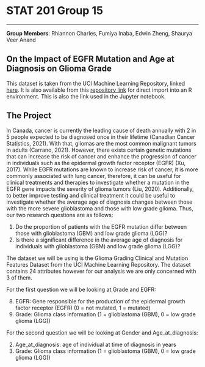 # STAT 201 Group 15 
<hr>  

**Group Members**: Rhiannon Charles, Fumiya Inaba, Edwin Zheng, Shaurya Veer Anand  

## On the Impact of EGFR Mutation and Age at Diagnosis on Glioma Grade  
This dataset is taken from the UCI Machine Learning Repository, linked [here](http://archive.ics.uci.edu/dataset/759/glioma+grading+clinical+and+mutation+features+dataset). It is also available from this [repository link](https://raw.githubusercontent.com/Lucien950/stat-201-group-15/main/TCGA_InfoWithGrade.csv) for direct import into an R environment. This is also the link used in the Jupyter notebook.

## The Project  
In Canada, cancer is currently the leading cause of death annually with 2 in 5 people expected to be diagnosed once in their lifetime (Canadian Cancer Statistics, 2021). With that, gliomas are the most common malignant tumors in adults (Carrano, 2021). However, there exists certain genetic mutations that can increase the risk of cancer and enhance the progression of cancer in individuals such as the epidermal growth factor receptor (EGFR) (Xu, 2017). While EGFR mutations are known to increase risk of cancer, it is more commonly associated with lung cancer, therefore, it can be useful for clinical treatments and therapies to investigate whether a mutation in the EGFR gene impacts the severity of glioma tumors (Liu, 2020). Additionally, to better improve testing and clinical treatment it could be useful to investigate whether the average age of diagnosis changes between those with the more severe glioblastoma and those with low grade glioma. Thus, our two research questions are as follows:

1. Do the proportion of patients with the EGFR mutation differ between those with glioblastoma (GBM) and low grade glioma (LGG)?
2. Is there a significant difference in the average age of diagnosis for individuals with glioblastoma (GBM) and low grade glioma (LGG)?

The dataset we will be using is the Glioma Grading Clinical and Mutation Features Dataset from the UCI Machine Learning Repository. The dataset contains 24 attributes however for our analysis we are only concerned with 3 of them.

For the first question we will be looking at Grade and EGFR:

8) EGFR: Gene responsible for the production of the epidermal growth factor receptor (EGFR) (0 = not mutated, 1 = mutated)
24) Grade: Glioma class information (1 = glioblastoma (GBM), 0 = low grade glioma (LGG))

For the second question we will be looking at Gender and Age_at_diagnosis:

2) Age_at_diagnosis: age of individual at time of diagnosis in years
24) Grade: Glioma class information (1 = glioblastoma (GBM), 0 = low grade glioma (LGG))